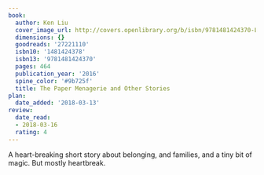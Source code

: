 ```yaml
---
book:
  author: Ken Liu
  cover_image_url: http://covers.openlibrary.org/b/isbn/9781481424370-L.jpg
  dimensions: {}
  goodreads: '27221110'
  isbn10: '1481424378'
  isbn13: '9781481424370'
  pages: 464
  publication_year: '2016'
  spine_color: '#9b725f'
  title: The Paper Menagerie and Other Stories
plan:
  date_added: '2018-03-13'
review:
  date_read:
  - 2018-03-16
  rating: 4
---
```


A heart-breaking short story about belonging, and families, and a tiny bit of magic. But mostly heartbreak.
